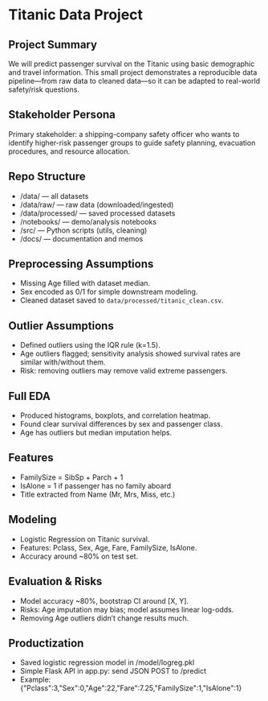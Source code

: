 # Titanic Data Project

## Project Summary
We will predict passenger survival on the Titanic using basic demographic and travel information. This small project demonstrates a reproducible data pipeline—from raw data to cleaned data—so it can be adapted to real-world safety/risk questions.

## Stakeholder Persona
Primary stakeholder: a shipping-company safety officer who wants to identify higher-risk passenger groups to guide safety planning, evacuation procedures, and resource allocation.

## Repo Structure
- /data/ — all datasets
- /data/raw/ — raw data (downloaded/ingested)
- /data/processed/ — saved processed datasets
- /notebooks/ — demo/analysis notebooks
- /src/ — Python scripts (utils, cleaning)
- /docs/ — documentation and memos

## Preprocessing Assumptions
- Missing Age filled with dataset median.
- Sex encoded as 0/1 for simple downstream modeling.
- Cleaned dataset saved to `data/processed/titanic_clean.csv`.

## Outlier Assumptions
- Defined outliers using the IQR rule (k=1.5).
- Age outliers flagged; sensitivity analysis showed survival rates are similar with/without them.
- Risk: removing outliers may remove valid extreme passengers.

## Full EDA
- Produced histograms, boxplots, and correlation heatmap.
- Found clear survival differences by sex and passenger class.
- Age has outliers but median imputation helps.

## Features
- FamilySize = SibSp + Parch + 1
- IsAlone = 1 if passenger has no family aboard
- Title extracted from Name (Mr, Mrs, Miss, etc.)

## Modeling
- Logistic Regression on Titanic survival.
- Features: Pclass, Sex, Age, Fare, FamilySize, IsAlone.
- Accuracy around ~80% on test set.

## Evaluation & Risks
- Model accuracy ~80%, bootstrap CI around [X, Y].
- Risks: Age imputation may bias; model assumes linear log-odds.
- Removing Age outliers didn’t change results much.

## Productization
- Saved logistic regression model in /model/logreg.pkl
- Simple Flask API in app.py: send JSON POST to /predict
- Example: {"Pclass":3,"Sex":0,"Age":22,"Fare":7.25,"FamilySize":1,"IsAlone":1}
